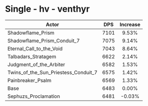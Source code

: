 # Single - hv - venthyr
| Actor | DPS | Increase |
|---|:---:|:---:|
|Shadowflame_Prism|7101|9.53%|
|Shadowflame_Prism_Conduit_7|7075|9.14%|
|Eternal_Call_to_the_Void|7043|8.64%|
|Talbadars_Stratagem|6622|2.14%|
|Judgment_of_the_Arbiter|6582|1.53%|
|Twins_of_the_Sun_Priestess_Conduit_7|6575|1.42%|
|Painbreaker_Psalm|6569|1.33%|
|Base|6483|0.00%|
|Sephuzs_Proclamation|6481|-0.03%|
